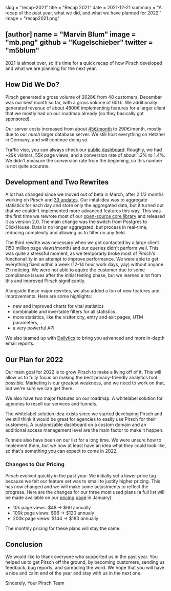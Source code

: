 slug = "recap-2021"
title = "Recap 2021"
date = 2021-12-21
summary = "A recap of the past year, what we did, and what we have planned for 2022."
image = "recap2021.png"

[author]
name = "Marvin Blum"
image = "mb.png"
github = "Kugelschieber"
twitter = "m5blum"
---

2021 is almost over, so it's time for a quick recap of how Pirsch developed and what we are planning for the next year.

## How Did We Do?

Pirsch generated a gross volume of 2028€ from 48 customers. December was our best month so far, with a gross volume of 651€. We additionally generated revenue of about 4800€ implementing features for a larger client that we mostly had on our roadmap already (so they basically got sponsored).

Our server costs increased from about [45€/month](https://pirsch.io/blog/techstack/) to 290€/month, mostly due to our *much* larger database server. We still host everything on Hetzner in Germany, and will continue doing so.

Traffic vise, you can always check our [public dashboard](https://pirsch.pirsch.io/). Roughly, we had ~29k visitors, 55k page views, and a conversion rate of about 1.2% to 1.4%. We didn't measure the conversion rate from the beginning, so this number is not quite accurate.

## Development and Two Rewrites

A lot has changed since we moved out of beta in March, after 2 1/2 months working on Pirsch and [33 updates](https://docs.pirsch.io/changelog/#100). Our inital idea was to aggregate statistics for each day and store only the aggregated data, but it turned out that we couldn't implemented more advanced features this way. This was the first time we rewrote most of our [open-source core library](https://github.com/pirsch-analytics/pirsch) and released it as version 2.0. The main change was the switch from Postgres to ClickHouse. Data is no longer aggregated, but process in real-time, reducing complexity and allowing us to filter on any field.

The third rewrite was necessary when we got contacted by a large client (150 million page views/month) and our queries didn't perform well. This was quite a stressful moment, as we temporarly broke most of Pirsch's functionallity in an attempt to improve performance. We were able to get everything fixed within a week (12-14 hour work days, yay) without anyone (?) noticing. We were not able to aquire the customer due to some compliance issues after the initial testing phase, but we learned a lot from this and improved Pirsch significantly.

Alongside these major rewrites, we also added a *ton* of new features and improvements. Here are some highlights:

* new and improved charts for vital statistics
* combinable and invertable filters for all statistics
* more statistics, like the visitor city, entry and exit pages, UTM parameters, ...
* a very powerful API

We also teamed up with [Dailytics](https://dailytics.com/) to bring you advanced and more in-depth email reports.

## Our Plan for 2022

Our main goal for 2022 is to grow Pirsch to make a living off of it. This will allow us to fully focus on making the best privacy-friendly analytics tool possible. Marketing is our greatest weakness, and we need to work on that, but we're sure we can get there.

We also have two major features on our roadmap. A whitelabel solution for agencies to resell our services and funnels.

The whitelabel solution idea exists since we started developing Pirsch and we still think it would be great for agencies to easily use Pirsch for their customers. A customizable dashboard on a custom domain and an additional access management level are the main factor to make it happen.

Funnels also have been on our list for a long time. We were unsure how to implement them, but we now at least have an idea what they could look like, so that's something you can expect to come in 2022.

### Changes to Our Pricing

Pirsch evolved quickly in the past year. We initially set a lower price tag because we felt our feature set was to small to justify higher pricing. This has now changed and we will make some adjustments to reflect the progress. Here are the changes for our three most used plans (a full list will be made available on our [pricing page](https://pirsch.io/pricing) in January):

* 10k page views: $48 -> $60 annually
* 100k page views: $96 -> $120 annualy
* 200k page views: $144 -> $180 annually

The monthly pricing for these plans will stay the same.

## Conclusion

We would like to thank everyone who supported us in the past year. You helped us to get Pirsch off the ground, by becoming customers, sending us feedback, bug reports, and spreading the word. We hope that you will have a nice and calm end of the year and stay with us in the next one.

Sincerely,
Your Pirsch Team
